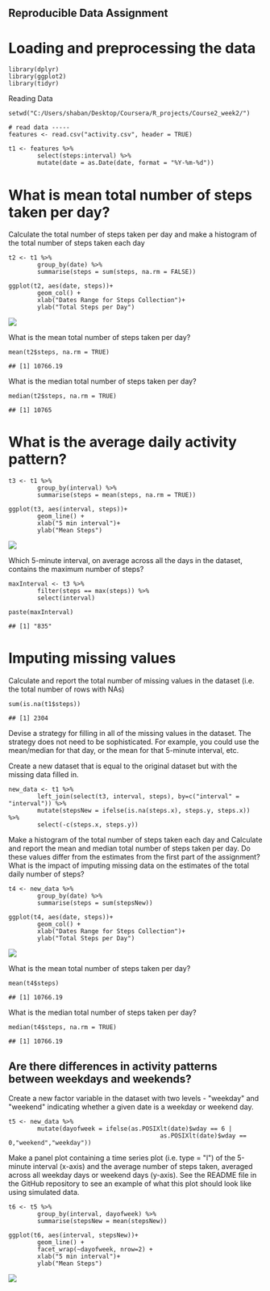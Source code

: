 Reproducible Data Assignment
----------------------------

Loading and preprocessing the data
==================================

    library(dplyr)
    library(ggplot2)
    library(tidyr)

Reading Data

    setwd("C:/Users/shaban/Desktop/Coursera/R_projects/Course2_week2/")

    # read data -----
    features <- read.csv("activity.csv", header = TRUE)

    t1 <- features %>%
            select(steps:interval) %>%
            mutate(date = as.Date(date, format = "%Y-%m-%d"))

What is mean total number of steps taken per day?
=================================================

Calculate the total number of steps taken per day and make a histogram
of the total number of steps taken each day

    t2 <- t1 %>%
            group_by(date) %>%
            summarise(steps = sum(steps, na.rm = FALSE))

    ggplot(t2, aes(date, steps))+
            geom_col() + 
            xlab("Dates Range for Steps Collection")+
            ylab("Total Steps per Day")  

![](PA1_template_files/figure-markdown_strict/unnamed-chunk-3-1.png)

What is the mean total number of steps taken per day?

    mean(t2$steps, na.rm = TRUE) 

    ## [1] 10766.19

What is the median total number of steps taken per day?

    median(t2$steps, na.rm = TRUE) 

    ## [1] 10765

What is the average daily activity pattern?
===========================================

    t3 <- t1 %>%
            group_by(interval) %>%
            summarise(steps = mean(steps, na.rm = TRUE))

    ggplot(t3, aes(interval, steps))+
            geom_line() + 
            xlab("5 min interval")+
            ylab("Mean Steps")  

![](PA1_template_files/figure-markdown_strict/unnamed-chunk-6-1.png)

Which 5-minute interval, on average across all the days in the dataset,
contains the maximum number of steps?

    maxInterval <- t3 %>%
            filter(steps == max(steps)) %>%
            select(interval)

    paste(maxInterval)

    ## [1] "835"

Imputing missing values
=======================

Calculate and report the total number of missing values in the dataset
(i.e. the total number of rows with NAs)

    sum(is.na(t1$steps))

    ## [1] 2304

Devise a strategy for filling in all of the missing values in the
dataset. The strategy does not need to be sophisticated. For example,
you could use the mean/median for that day, or the mean for that
5-minute interval, etc.

Create a new dataset that is equal to the original dataset but with the
missing data filled in.

    new_data <- t1 %>%
            left_join(select(t3, interval, steps), by=c("interval" = "interval")) %>%
            mutate(stepsNew = ifelse(is.na(steps.x), steps.y, steps.x)) %>%
            select(-c(steps.x, steps.y))

Make a histogram of the total number of steps taken each day and
Calculate and report the mean and median total number of steps taken per
day. Do these values differ from the estimates from the first part of
the assignment? What is the impact of imputing missing data on the
estimates of the total daily number of steps?

    t4 <- new_data %>%
            group_by(date) %>%
            summarise(steps = sum(stepsNew))

    ggplot(t4, aes(date, steps))+
            geom_col() + 
            xlab("Dates Range for Steps Collection")+
            ylab("Total Steps per Day") 

![](PA1_template_files/figure-markdown_strict/unnamed-chunk-10-1.png)

What is the mean total number of steps taken per day?

    mean(t4$steps) 

    ## [1] 10766.19

What is the median total number of steps taken per day?

    median(t4$steps, na.rm = TRUE) 

    ## [1] 10766.19

Are there differences in activity patterns between weekdays and weekends?
-------------------------------------------------------------------------

Create a new factor variable in the dataset with two levels - "weekday"
and "weekend" indicating whether a given date is a weekday or weekend
day.

    t5 <- new_data %>%
            mutate(dayofweek = ifelse(as.POSIXlt(date)$wday == 6 | 
                                              as.POSIXlt(date)$wday == 0,"weekend","weekday"))

Make a panel plot containing a time series plot (i.e. type = "l") of the
5-minute interval (x-axis) and the average number of steps taken,
averaged across all weekday days or weekend days (y-axis). See the
README file in the GitHub repository to see an example of what this plot
should look like using simulated data.

    t6 <- t5 %>%
            group_by(interval, dayofweek) %>%
            summarise(stepsNew = mean(stepsNew))

    ggplot(t6, aes(interval, stepsNew))+
            geom_line() + 
            facet_wrap(~dayofweek, nrow=2) +
            xlab("5 min interval")+
            ylab("Mean Steps")  

![](PA1_template_files/figure-markdown_strict/unnamed-chunk-14-1.png)
